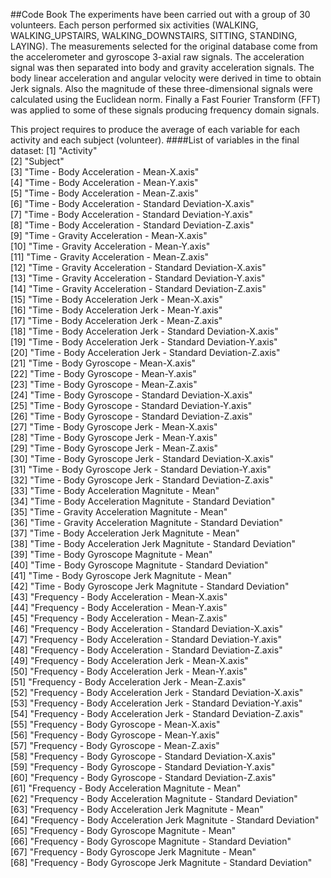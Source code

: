 ##Code Book
The experiments have been carried out with a group of 30 volunteers. Each person performed six activities (WALKING, WALKING_UPSTAIRS, WALKING_DOWNSTAIRS, SITTING, STANDING, LAYING).
The measurements selected for the original database come from the accelerometer and gyroscope 3-axial raw signals. The acceleration signal was then separated into body and gravity acceleration signals. The body linear acceleration and angular velocity were derived in time to obtain Jerk signals. Also the magnitude of these three-dimensional signals were calculated using the Euclidean norm. Finally a Fast Fourier Transform (FFT) was applied to some of these signals producing frequency domain signals.

This project requires to produce the average of each variable for each activity and each subject (volunteer).
####List of variables in the final dataset:
 [1] "Activity"                                                         
 [2] "Subject"                                                          
 [3] "Time - Body Acceleration - Mean-X.axis"                           
 [4] "Time - Body Acceleration - Mean-Y.axis"                           
 [5] "Time - Body Acceleration - Mean-Z.axis"                           
 [6] "Time - Body Acceleration - Standard Deviation-X.axis"             
 [7] "Time - Body Acceleration - Standard Deviation-Y.axis"             
 [8] "Time - Body Acceleration - Standard Deviation-Z.axis"             
 [9] "Time - Gravity Acceleration - Mean-X.axis"                        
[10] "Time - Gravity Acceleration - Mean-Y.axis"                        
[11] "Time - Gravity Acceleration - Mean-Z.axis"                        
[12] "Time - Gravity Acceleration - Standard Deviation-X.axis"          
[13] "Time - Gravity Acceleration - Standard Deviation-Y.axis"          
[14] "Time - Gravity Acceleration - Standard Deviation-Z.axis"          
[15] "Time - Body Acceleration Jerk - Mean-X.axis"                      
[16] "Time - Body Acceleration Jerk - Mean-Y.axis"                      
[17] "Time - Body Acceleration Jerk - Mean-Z.axis"                      
[18] "Time - Body Acceleration Jerk - Standard Deviation-X.axis"        
[19] "Time - Body Acceleration Jerk - Standard Deviation-Y.axis"        
[20] "Time - Body Acceleration Jerk - Standard Deviation-Z.axis"        
[21] "Time - Body Gyroscope - Mean-X.axis"                              
[22] "Time - Body Gyroscope - Mean-Y.axis"                              
[23] "Time - Body Gyroscope - Mean-Z.axis"                              
[24] "Time - Body Gyroscope - Standard Deviation-X.axis"                
[25] "Time - Body Gyroscope - Standard Deviation-Y.axis"                
[26] "Time - Body Gyroscope - Standard Deviation-Z.axis"                
[27] "Time - Body Gyroscope Jerk - Mean-X.axis"                         
[28] "Time - Body Gyroscope Jerk - Mean-Y.axis"                         
[29] "Time - Body Gyroscope Jerk - Mean-Z.axis"                         
[30] "Time - Body Gyroscope Jerk - Standard Deviation-X.axis"           
[31] "Time - Body Gyroscope Jerk - Standard Deviation-Y.axis"           
[32] "Time - Body Gyroscope Jerk - Standard Deviation-Z.axis"           
[33] "Time - Body Acceleration Magnitute - Mean"                        
[34] "Time - Body Acceleration Magnitute - Standard Deviation"          
[35] "Time - Gravity Acceleration Magnitute - Mean"                     
[36] "Time - Gravity Acceleration Magnitute - Standard Deviation"       
[37] "Time - Body Acceleration Jerk Magnitute - Mean"                   
[38] "Time - Body Acceleration Jerk Magnitute - Standard Deviation"     
[39] "Time - Body Gyroscope Magnitute - Mean"                           
[40] "Time - Body Gyroscope Magnitute - Standard Deviation"             
[41] "Time - Body Gyroscope Jerk Magnitute - Mean"                      
[42] "Time - Body Gyroscope Jerk Magnitute - Standard Deviation"        
[43] "Frequency - Body Acceleration - Mean-X.axis"                      
[44] "Frequency - Body Acceleration - Mean-Y.axis"                      
[45] "Frequency - Body Acceleration - Mean-Z.axis"                      
[46] "Frequency - Body Acceleration - Standard Deviation-X.axis"        
[47] "Frequency - Body Acceleration - Standard Deviation-Y.axis"        
[48] "Frequency - Body Acceleration - Standard Deviation-Z.axis"        
[49] "Frequency - Body Acceleration Jerk - Mean-X.axis"                 
[50] "Frequency - Body Acceleration Jerk - Mean-Y.axis"                 
[51] "Frequency - Body Acceleration Jerk - Mean-Z.axis"                 
[52] "Frequency - Body Acceleration Jerk - Standard Deviation-X.axis"   
[53] "Frequency - Body Acceleration Jerk - Standard Deviation-Y.axis"   
[54] "Frequency - Body Acceleration Jerk - Standard Deviation-Z.axis"   
[55] "Frequency - Body Gyroscope - Mean-X.axis"                         
[56] "Frequency - Body Gyroscope - Mean-Y.axis"                         
[57] "Frequency - Body Gyroscope - Mean-Z.axis"                         
[58] "Frequency - Body Gyroscope - Standard Deviation-X.axis"           
[59] "Frequency - Body Gyroscope - Standard Deviation-Y.axis"           
[60] "Frequency - Body Gyroscope - Standard Deviation-Z.axis"           
[61] "Frequency - Body Acceleration Magnitute - Mean"                   
[62] "Frequency - Body Acceleration Magnitute - Standard Deviation"     
[63] "Frequency - Body Acceleration Jerk Magnitute - Mean"              
[64] "Frequency - Body Acceleration Jerk Magnitute - Standard Deviation"
[65] "Frequency - Body Gyroscope Magnitute - Mean"                      
[66] "Frequency - Body Gyroscope Magnitute - Standard Deviation"        
[67] "Frequency - Body Gyroscope Jerk Magnitute - Mean"                 
[68] "Frequency - Body Gyroscope Jerk Magnitute - Standard Deviation" 

###
